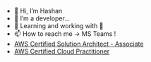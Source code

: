 - 👋 Hi, I’m Hashan
- 👀 I’m a developer...
- 🌱 Learning and working with 🐍
- 📫 How to reach me -> MS Teams !
- [AWS Certified Solution Architect - Associate](https://www.credly.com/badges/14c38c68-d71d-48ad-81dd-36709ca6cee7/linked_in_profile)
- [AWS Certified Cloud Practitioner](https://www.credly.com/badges/66a32c4c-7476-414b-af09-4fc6efaa2558/linked_in_profile)

<!---
hashan-altus/hashan-altus is a ✨ special ✨ repository because its `README.md` (this file) appears on your GitHub profile.
You can click the Preview link to take a look at your changes.
--->
